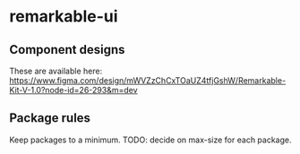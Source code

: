 # remarkable-ui

## Component designs

These are available here:
https://www.figma.com/design/mWVZzChCxTOaUZ4tfjGshW/Remarkable-Kit-V-1.0?node-id=26-293&m=dev

## Package rules

Keep packages to a minimum.
TODO: decide on max-size for each package.
